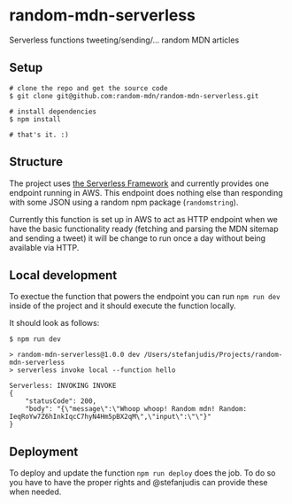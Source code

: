 # random-mdn-serverless

Serverless functions tweeting/sending/... random MDN articles

## Setup

```
# clone the repo and get the source code
$ git clone git@github.com:random-mdn/random-mdn-serverless.git

# install dependencies
$ npm install

# that's it. :)
```

## Structure

The project uses [the Serverless Framework](https://serverless.com/) and currently provides one endpoint running in AWS. This endpoint does nothing else than responding with some JSON using a random npm package (`randomstring`).

Currently this function is set up in AWS to act as HTTP endpoint when we have the basic functionality ready (fetching and parsing the MDN sitemap and sending a tweet) it will be change to run once a day without being available via HTTP.

## Local development

To exectue the function that powers the endpoint you can run `npm run dev` inside of the project and it should execute the function locally.

It should look as follows:

```
$ npm run dev

> random-mdn-serverless@1.0.0 dev /Users/stefanjudis/Projects/random-mdn-serverless
> serverless invoke local --function hello

Serverless: INVOKING INVOKE
{
    "statusCode": 200,
    "body": "{\"message\":\"Whoop whoop! Random mdn! Random: IeqRoYw7Z6hInkIqcC7hyN4Hm5pBX2qM\",\"input\":\"\"}"
}
```

## Deployment

To deploy and update the function `npm run deploy` does the job. To do so you have to have the proper rights and @stefanjudis can provide these when needed.
